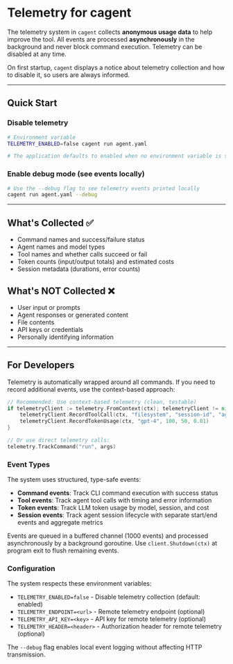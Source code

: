 # Telemetry for cagent

The telemetry system in `cagent` collects **anonymous usage data** to help improve the tool. All events are processed **asynchronously** in the background and never block command execution. Telemetry can be disabled at any time.

On first startup, `cagent` displays a notice about telemetry collection and how to disable it, so users are always informed.

---

## Quick Start

### Disable telemetry

```bash
# Environment variable
TELEMETRY_ENABLED=false cagent run agent.yaml

# The application defaults to enabled when no environment variable is set
```

### Enable debug mode (see events locally)

```bash
# Use the --debug flag to see telemetry events printed locally
cagent run agent.yaml --debug
```

---

## What's Collected ✅

- Command names and success/failure status
- Agent names and model types
- Tool names and whether calls succeed or fail
- Token counts (input/output totals) and estimated costs
- Session metadata (durations, error counts)

## What's NOT Collected ❌

- User input or prompts
- Agent responses or generated content
- File contents
- API keys or credentials
- Personally identifying information

---

## For Developers

Telemetry is automatically wrapped around all commands. If you need to record additional events, use the context-based approach:

```go
// Recommended: Use context-based telemetry (clean, testable)
if telemetryClient := telemetry.FromContext(ctx); telemetryClient != nil {
    telemetryClient.RecordToolCall(ctx, "filesystem", "session-id", "agentName", time.Millisecond*500, nil)
    telemetryClient.RecordTokenUsage(ctx, "gpt-4", 100, 50, 0.01)
}

// Or use direct telemetry calls:
telemetry.TrackCommand("run", args)
```

### Event Types

The system uses structured, type-safe events:

- **Command events**: Track CLI command execution with success status
- **Tool events**: Track agent tool calls with timing and error information
- **Token events**: Track LLM token usage by model, session, and cost
- **Session events**: Track agent session lifecycle with separate start/end events and aggregate metrics

Events are queued in a buffered channel (1000 events) and processed asynchronously by a background goroutine. Use `client.Shutdown(ctx)` at program exit to flush remaining events.

### Configuration

The system respects these environment variables:

- `TELEMETRY_ENABLED=false` - Disable telemetry collection (default: enabled)
- `TELEMETRY_ENDPOINT=<url>` - Remote telemetry endpoint (optional)
- `TELEMETRY_API_KEY=<key>` - API key for remote telemetry (optional)
- `TELEMETRY_HEADER=<header>` - Authorization header for remote telemetry (optional)

The `--debug` flag enables local event logging without affecting HTTP transmission.
